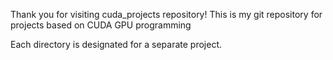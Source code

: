 Thank you for visiting cuda_projects repository!
This is my git repository for projects based on CUDA GPU programming

Each directory is designated for a separate project.
